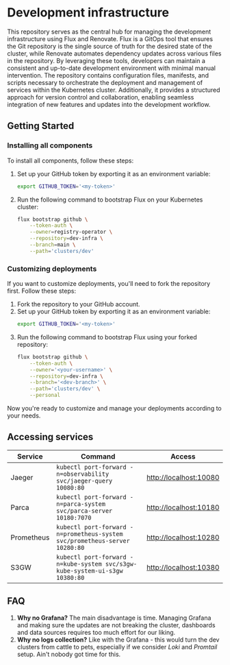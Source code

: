 # Development infrastructure

This repository serves as the central hub for managing the development infrastructure using Flux and Renovate. Flux is a
GitOps tool that ensures the Git repository is the single source of truth for the desired state of the cluster, while 
Renovate automates dependency updates across various files in the repository. By leveraging these tools, developers can
maintain a consistent and up-to-date development environment with minimal manual intervention. The repository contains
configuration files, manifests, and scripts necessary to orchestrate the deployment and management of services within
the Kubernetes cluster. Additionally, it provides a structured approach for version control and collaboration, enabling
seamless integration of new features and updates into the development workflow.

## Getting Started

### Installing all components

To install all components, follow these steps:

1. Set up your GitHub token by exporting it as an environment variable:
    ```sh
    export GITHUB_TOKEN='<my-token>'
    ```
1. Run the following command to bootstrap Flux on your Kubernetes cluster:
    ```sh
    flux bootstrap github \
        --token-auth \
        --owner=registry-operator \
        --repository=dev-infra \
        --branch=main \
        --path='clusters/dev'
    ```

### Customizing deployments

If you want to customize deployments, you'll need to fork the repository first. Follow these steps:

1. Fork the repository to your GitHub account.
1. Set up your GitHub token by exporting it as an environment variable:
    ```sh
    export GITHUB_TOKEN='<my-token>'
    ```
1. Run the following command to bootstrap Flux using your forked repository:
    ```sh
    flux bootstrap github \
        --token-auth \
        --owner='<your-username>' \
        --repository=dev-infra \
        --branch='<dev-branch>' \
        --path='clusters/dev' \
        --personal
    ```

Now you're ready to customize and manage your deployments according to your needs.

## Accessing services

| Service    | Command                                                                     | Access                                           |
|------------|-----------------------------------------------------------------------------|--------------------------------------------------|
| Jaeger     | `kubectl port-forward -n=observability svc/jaeger-query 10080:80`           | [http://localhost:10080](http://localhost:10080) |
| Parca      | `kubectl port-forward -n=parca-system svc/parca-server 10180:7070`          | [http://localhost:10180](http://localhost:10180) |
| Prometheus | `kubectl port-forward -n=prometheus-system svc/prometheus-server 10280:80`  | [http://localhost:10280](http://localhost:10280) |
| S3GW       | `kubectl port-forward -n=kube-system svc/s3gw-kube-system-ui-s3gw 10380:80` | [http://localhost:10380](http://localhost:10380) |

## FAQ

1. **Why no Grafana?**
    The main disadvantage is time. Managing Grafana and making sure the updates are not breaking the cluster, dashboards and data sources requires too much effort for our liking.
2. **Why no logs collection?**
    Like with the Grafana - this would turn the dev clusters from cattle to pets, especially if we consider _Loki_ and _Promtail_ setup. Ain't nobody got time for this.
